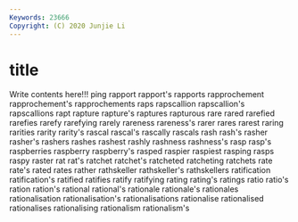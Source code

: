 ```yaml
---
Keywords: 23666
Copyright: (C) 2020 Junjie Li
---
```


# title

Write contents here!!!
ping
rapport 
rapport's 
rapports 
rapprochement 
rapprochement's 
rapprochements 
raps 
rapscallion 
rapscallion's 
rapscallions
rapt 
rapture 
rapture's 
raptures 
rapturous 
rare 
rared 
rarefied 
rarefies 
rarefy
rarefying 
rarely 
rareness 
rareness's 
rarer 
rares 
rarest 
raring 
rarities 
rarity
rarity's 
rascal 
rascal's 
rascally 
rascals 
rash 
rash's 
rasher 
rasher's 
rashers
rashes 
rashest 
rashly 
rashness 
rashness's 
rasp 
rasp's 
raspberries 
raspberry 
raspberry's
rasped 
raspier 
raspiest 
rasping 
rasps 
raspy 
raster 
rat 
rat's 
ratchet
ratchet's 
ratcheted 
ratcheting 
ratchets 
rate 
rate's 
rated 
rates 
rather 
rathskeller
rathskeller's 
rathskellers 
ratification 
ratification's 
ratified 
ratifies 
ratify 
ratifying 
rating 
rating's
ratings 
ratio 
ratio's 
ration 
ration's 
rational 
rational's 
rationale 
rationale's 
rationales
rationalisation 
rationalisation's 
rationalisations 
rationalise 
rationalised 
rationalises 
rationalising 
rationalism 
rationalism's 
